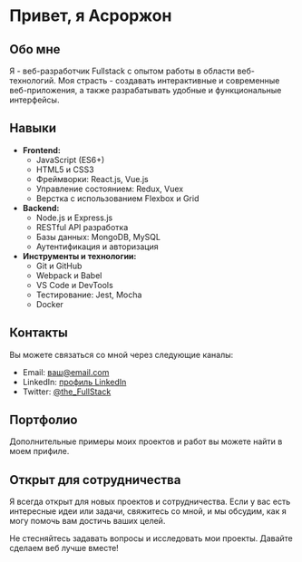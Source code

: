 # Привет, я Асроржон

## Обо мне
Я - веб-разработчик Fullstack с опытом работы в области веб-технологий. Моя страсть - создавать интерактивные и современные веб-приложения, а также разрабатывать удобные и функциональные интерфейсы.

## Навыки
- **Frontend:**
  - JavaScript (ES6+)
  - HTML5 и CSS3
  - Фреймворки: React.js, Vue.js
  - Управление состоянием: Redux, Vuex
  - Верстка с использованием Flexbox и Grid
- **Backend:**
  - Node.js и Express.js
  - RESTful API разработка
  - Базы данных: MongoDB, MySQL
  - Аутентификация и авторизация
- **Инструменты и технологии:**
  - Git и GitHub
  - Webpack и Babel
  - VS Code и DevTools
  - Тестирование: Jest, Mocha
  - Docker

## Контакты
Вы можете связаться со мной через следующие каналы:
- Email: ваш@email.com
- LinkedIn: [профиль LinkedIn](https://www.linkedin.com/in/asrorjon-abdulazizov/)
- Twitter: [@the_FullStack](https://twitter.com/The_FullStack)

## Портфолио
Дополнительные примеры моих проектов и работ вы можете найти в моем прифиле.

## Открыт для сотрудничества
Я всегда открыт для новых проектов и сотрудничества. Если у вас есть интересные идеи или задачи, свяжитесь со мной, и мы обсудим, как я могу помочь вам достичь ваших целей.

Не стесняйтесь задавать вопросы и исследовать мои проекты. Давайте сделаем веб лучше вместе!
